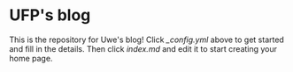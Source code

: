 # UFP's blog

This is the repository for Uwe's blog! Click *_config.yml* above to get started and fill in the details. Then click *index.md* and edit it to start creating your home page.
